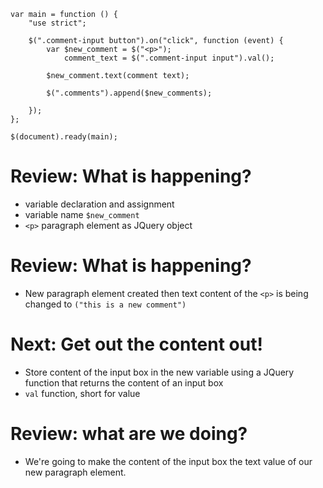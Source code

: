 ```
var main = function () {
	"use strict";

	$(".comment-input button").on("click", function (event) {
		var $new_comment = $("<p>");
			comment_text = $(".comment-input input").val();

		$new_comment.text(comment text);

		$(".comments").append($new_comments);
		
	});
};

$(document).ready(main);
```
# Review: What is happening?
* variable declaration and assignment
* variable name `$new_comment`
* `<p>` paragraph element as JQuery object

# Review: What is happening?
* New paragraph element created then text content of the `<p>` is being changed to `("this is a new comment")`

# Next: Get out the content out! 
* Store content of the input box in the new variable using a JQuery function that returns the content of an input box
* `val` function, short for value

# Review: what are we doing? 
* We're going to make the content of the input box the text value of our new paragraph element.
